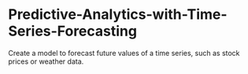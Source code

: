 # Predictive-Analytics-with-Time-Series-Forecasting
Create a model to forecast future values of a time series, such as stock  prices or weather data.
